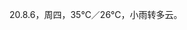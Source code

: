 <link href="../../css/style.css" rel="stylesheet" type="text/css" />

<span class="fzzy">20.8.6，周四，35℃／26℃，小雨转多云。

